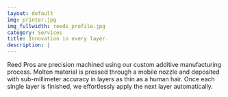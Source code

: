 ```yaml
---
layout: default
img: printer.jpg
img_fullwidth: reeds_profile.jpg
category: Services
title: Innovation in every layer.
description: |
---
```


Reed Pros are precision machined using our custom additive manufacturing process. Molten material is pressed through a mobile nozzle and deposited with sub-millimeter accuracy in layers as thin as a human hair. Once each single layer is finished, we effortlessly apply the next layer automatically.